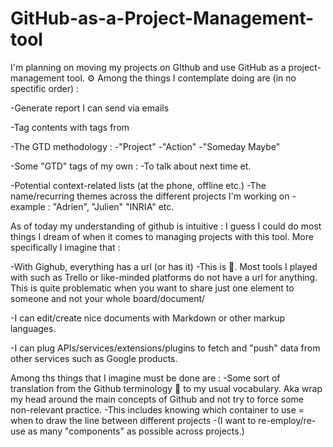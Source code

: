 # GitHub-as-a-Project-Management-tool

I'm planning on moving my projects on GIthub and use GitHub as a project-management tool. ⚙️
Among the things I contemplate doing are (in no spectific order) : 

-Generate report I can send via emails

-Tag contents with tags from
  
  -The GTD methodology : 
    -"Project"
    -"Action"
    -"Someday Maybe"
  
  -Some "GTD" tags of my own : 
    -To talk about next time et. 
    
  -Potential context-related lists (at the phone, offline etc.)
  -The name/recurring themes across the different projects I'm working on 
    -example : "Adrien", "Julien" "INRIA" etc. 
    

As of today my understanding of github is intuitive : I guess I could do most things I dream of when it comes to managing projects with this tool. 
More specifically I imagine that : 
 
  -With Gighub, everything has a url (or has it) 
    -This is 🔑. Most tools I played with such as Trello or like-minded platforms do not have a url for anything. 
    This is quite problematic when you want to share just one element to someone and not your whole board/document/
    
  -I can edit/create nice documents with Markdown or other markup languages.
  
  -I can plug APIs/services/extensions/plugins to fetch and "push" data from other services such as Google products.
    
 Among ths things that I imagine must be done are : 
  -Some sort of translation from the Github terminology 🐙 to my usual vocabulary.
  Aka wrap my head around the main concepts of Github and not try to force some non-relevant practice.
    -This includes knowing which container to use = when to draw the line between different projects
      -(I want to re-employ/re-use as many "components" as possible across projects.)
      
 
